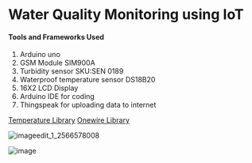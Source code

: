 # Water Quality Monitoring using IoT

#### Tools and Frameworks Used
1. Arduino uno 
2. GSM Module SIM900A 
3. Turbidity sensor SKU:SEN 0189
4. Waterproof temperature sensor DS18B20
5. 16X2 LCD Display
6. Arduino IDE for coding  
7. Thingspeak for uploading data to internet

[Temperature Library](https://github.com/milesburton/Arduino-Temperature-Control-Library)
[Onewire Library](https://github.com/PaulStoffregen/OneWire)

![imageedit_1_2566578008](https://user-images.githubusercontent.com/17771352/36631584-d478b658-19a0-11e8-864c-1b7552e7339f.png)

![image](https://user-images.githubusercontent.com/17771352/36631546-1734d70c-19a0-11e8-90fb-7cdec3a7930a.png)

